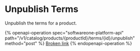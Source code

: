 # Unpublish Terms

Unpublish the terms for a product.

{% openapi-operation spec="softwareone-platform-api" path="/v1/catalog/products/{productId}/terms/{id}/unpublish" method="post" %}
[Broken link](broken-reference)
{% endopenapi-operation %}
